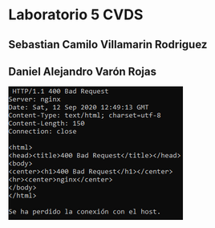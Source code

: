 # Laboratorio 5 CVDS

## Sebastian Camilo Villamarin Rodriguez
## Daniel Alejandro Varón Rojas


![Imagen](https://github.com/Daniel1Varon/CVDS2-2020-2-lab5/blob/master/Imagenes%20Error/Error%20GET.PNG?raw=true)


